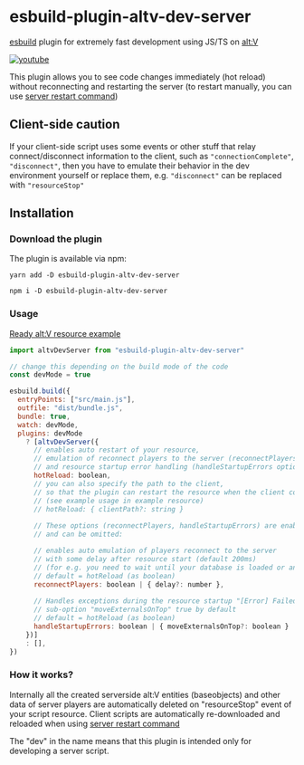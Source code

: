 # esbuild-plugin-altv-dev-server

[esbuild](https://esbuild.github.io/) plugin for extremely fast development using JS/TS on [alt:V](https://altv.mp)

[![youtube](http://img.youtube.com/vi/pbezU0NRTLk/0.jpg)](http://www.youtube.com/watch?v=pbezU0NRTLk)

This plugin allows you to see code changes immediately (hot reload) without reconnecting and restarting the server 
(to restart manually, you can use [server restart command](https://docs.altv.mp/articles/commandlineargs.html#server-commands))

## Client-side caution
If your client-side script uses some events or other stuff that relay connect/disconnect information to the client, such as `"connectionComplete"`, `"disconnect"`, then you have to emulate their behavior in the dev environment yourself or replace them, e.g. `"disconnect"` can be replaced with `"resourceStop"`

## Installation

### Download the plugin

The plugin is available via npm:

```
yarn add -D esbuild-plugin-altv-dev-server
```
```
npm i -D esbuild-plugin-altv-dev-server
```

### Usage

[Ready alt:V resource example](/example-altv-resource)

```js
import altvDevServer from "esbuild-plugin-altv-dev-server"

// change this depending on the build mode of the code
const devMode = true

esbuild.build({
  entryPoints: ["src/main.js"],
  outfile: "dist/bundle.js",
  bundle: true,
  watch: devMode,
  plugins: devMode 
    ? [altvDevServer({
      // enables auto restart of your resource,
      // emulation of reconnect players to the server (reconnectPlayers option) 
      // and resource startup error handling (handleStartupErrors option)
      hotReload: boolean,
      // you can also specify the path to the client, 
      // so that the plugin can restart the resource when the client code changes
      // (see example usage in example resource)
      // hotReload: { clientPath?: string }
      
      // These options (reconnectPlayers, handleStartupErrors) are enabled automatically with hotReload
      // and can be omitted:

      // enables auto emulation of players reconnect to the server
      // with some delay after resource start (default 200ms)
      // (for e.g. you need to wait until your database is loaded or any other async stuff)
      // default = hotReload (as boolean)
      reconnectPlayers: boolean | { delay?: number },
      
      // Handles exceptions during the resource startup "[Error] Failed to load resource <name>"
      // sub-option "moveExternalsOnTop" true by default
      // default = hotReload (as boolean)
      handleStartupErrors: boolean | { moveExternalsOnTop?: boolean }
    })]
    : [],
})
```

### How it works?
Internally all the created serverside alt:V entities (baseobjects) and other data of server players are automatically deleted
on "resourceStop" event of your script resource.
Client scripts are automatically re-downloaded and reloaded when using [server restart command](https://docs.altv.mp/articles/commandlineargs.html#server-commands)

The "dev" in the name means that this plugin is intended only for developing a server script. 
